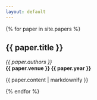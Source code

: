 ```yaml
---
layout: default
---
```



{% for paper in site.papers %}
	<h2>{{ paper.title }}</h2>
	<i>{{ paper.authors }}</i><br>
	<b>{{ paper.venue }} {{ paper.year }}</b>
	<p>{{ paper.content | markdownify }}</p>
{% endfor %}
